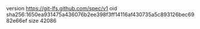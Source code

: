 version https://git-lfs.github.com/spec/v1
oid sha256:1650ea931475a436076b2ee398f3ff14116af430735a5c893126bec6982e66ef
size 42086
